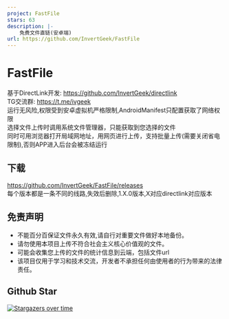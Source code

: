 ```yaml
---
project: FastFile
stars: 63
description: |-
    免费文件直链(安卓端)
url: https://github.com/InvertGeek/FastFile
---
```


# FastFile
基于DirectLink开发: https://github.com/InvertGeek/directlink \
TG交流群: https://t.me/ivgeek \
运行无风险,权限受到安卓虚拟机严格限制,AndroidManifest只配置获取了网络权限 \
选择文件上传时调用系统文件管理器，只能获取到您选择的文件 \
同时可用浏览器打开局域网地址，用网页进行上传，支持批量上传(需要关闭省电限制),否则APP进入后台会被冻结运行

## 下载
https://github.com/InvertGeek/FastFile/releases \
每个版本都是一条不同的线路,失效后删除,1.X.0版本,X对应directlink对应版本

## 免责声明

+   不能百分百保证文件永久有效,请自行对重要文件做好本地备份。
+   请勿使用本项目上传不符合社会主义核心价值观的文件。
+   可能会收集您上传的文件的统计信息到云端，包括文件url
+   该项目仅用于学习和技术交流，开发者不承担任何由使用者的行为带来的法律责任。

## Github Star
[![Stargazers over time](https://starchart.cc/InvertGeek/FastFile.svg?variant=adaptive)](https://starchart.cc/InvertGeek/FastFile)

